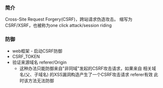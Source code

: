 ### 简介

Cross-Site Request Forgery(CSRF)，跨站请求伪造攻击。
缩写为 CSRF/XSRF，也被称为one click attack/session riding


### 防御

* web框架 - 启动CSRF防御
* CSRF_TOKEN
* 验证来源域名 referer/Origin
  * 这种办法只能防御来自"非同域"发起的CSRF攻击请求，如果来自 相关域名(父、子域名) 的XSS漏洞构造产生了一个CSRF攻击请求 referer有效 此时该方法无法防御
